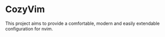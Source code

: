 # CozyVim
This project aims to provide a comfortable, modern and easily extendable configuration for nvim.
